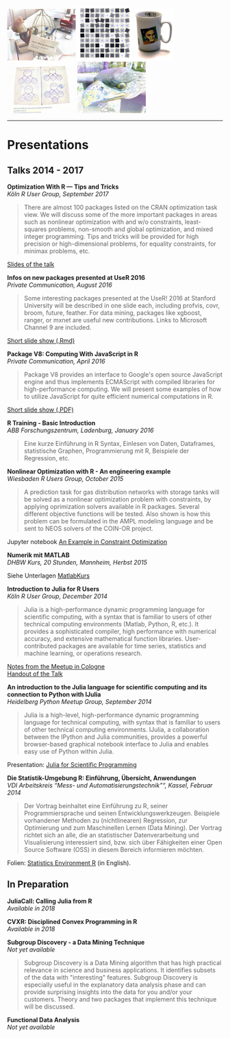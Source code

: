 ![](Figures/hwpuppe2.png) ![](Figures/Rsquares2.png) ![](Figures/GaussTasse2.png)
![](Figures/ericson2.png) ![](Figures/Geier2.png)
<hr>


# Presentations
 
## Talks 2014 - 2017

**Optimization With R — Tips and Tricks**  
*Köln R User Group, September 2017*

> There are almost 100 packages listed on the CRAN optimization task view.
> We will discuss some of the more important packages in areas such as
> nonlinear optimization with and w/o constraints, least-squares problems,
> non-smooth and global optimization, and mixed integer programming. Tips
> and tricks will be provided for high precision or high-dimensional
> problems, for equality constraints, for minimax problems, etc.

[Slides of the talk](Presents/ROptimSlides.pdf)


**Infos on new packages presented at UseR 2016**  
*Private Communication, August 2016*

> Some interesting packages presented at the UseR! 2016 at Stanford
> University will be described in one slide each, including profvis, covr,
> broom, future, feather. For data mining, packages like xgboost, ranger,
> or mxnet are useful new contributions. Links to Microsoft Channel 9 are
> included.

[Short slide show (.Rmd)](Presents/user2016pack.Rmd)


**Package V8: Computing With JavaScript in R**  
*Private Communication, April 2016*

> Package V8 provides an interface to Google's open source JavaScript
> engine and thus implements ECMAScript with compiled libraries for
> high-performance computing. We will present some examples of how to
> utilize JavaScript for quite efficient numerical computations in R.

[Short slide show (.PDF)](Presents/V8talk.pdf)


**R Training - Basic Introduction**  
*ABB Forschungszentrum, Ladenburg, January 2016*

> Eine kurze Einführung in R Syntax, Einlesen von Daten, Dataframes,
> statistische Graphen, Programmierung mit R, Beispiele der Regression,
> etc.


**Nonlinear Optimization with R - An engineering example**  
*Wiesbaden R Users Group, October 2015*

> A prediction task for gas distribution networks with storage tanks will
> be solved as a nonlinear optimization problem with constraints, by
> applying oprimization solvers available in R packages. Several different
> objective functions will be tested. Also shown is how this problem can
> be formulated in the AMPL modeling language and be sent to NEOS solvers
> of the COIN-OR project.

Jupyter notebook [An Example in Constraint Optimization](Presents/masop.ipynb)


**Numerik mit MATLAB**  
*DHBW Kurs, 20 Stunden, Mannheim, Herbst 2015*

Siehe Unterlagen [MatlabKurs](https://github.com/hwborchers/MatlabKurs/)


**Introduction to Julia for R Users**  
*Köln R User Group, December 2014*

> Julia is a high-performance dynamic programming language for scientific
> computing, with a syntax that is familiar to users of other technical
> computing environments (Matlab, Python, R, etc.). It provides a
> sophisticated compiler, high performance with numerical accuracy, and
> extensive mathematical function libraries. User-contributed packages are
> available for time series, statistics and machine learning, or
> operations research.

[Notes from the Meetup in Cologne](http://www.meetup.com/KoelnRUG/events/207011512/)  
[Handout of the Talk](Presents/julia-handout.pdf)


**An introduction to the Julia language for scientific computing and its
connection to Python with IJulia**  
*Heidelberg Python Meetup Group, September 2014*

> Julia is a high-level, high-performance dynamic programming language for
> technical computing, with syntax that is familiar to users of other
> technical computing environments. IJulia, a collaboration between the
> IPython and Julia communities, provides a powerful browser-based
> graphical notebook interface to Julia and enables easy use of Python
> within Julia.

Presentation: [Julia for Scientific Programming](Presents/juliatalk/start_talk.html)


**Die Statistik-Umgebung R: Einführung, Übersicht, Anwendungen**  
*VDI Arbeitskreis “Mess- und Automatisierungstechnik”“, Kassel, Februar
2014*

> Der Vortrag beinhaltet eine Einführung zu R, seiner Programmiersprache
> und seinen Entwicklungswerkzeugen. Beispiele vorhandener Methoden zu
> (nichtlinearen) Regression, zur Optimierung und zum Maschinellen Lernen
> (Data Mining). Der Vortrag richtet sich an alle, die an statistischer
> Datenverarbeitung und Visualisierung interessiert sind, bzw. sich über
> Fähigkeiten einer Open Source Software (OSS) in diesem Bereich
> informieren möchten.

Folien: [Statistics Environment R](./Presents/RinKassel2.pdf) (in English).


## In Preparation


**JuliaCall: Calling Julia from R**  
*Available in 2018*


**CVXR: Disciplined Convex Programming in R**  
*Available in 2018*


**Subgroup Discovery - a Data Mining Technique**  
*Not yet available*

> Subgroup Discovery is a Data Mining algorithm that has high practical
> relevance in science and business applications. It identifies subsets of
> the data with "interesting" features. Subgroup Discovery is especially
> useful in the explanatory data analysis phase and can provide surprising
> insights into the data for you and/or your customers. Theory and two
> packages that implement this technique will be discussed.


**Functional Data Analysis**  
*Not yet available*
